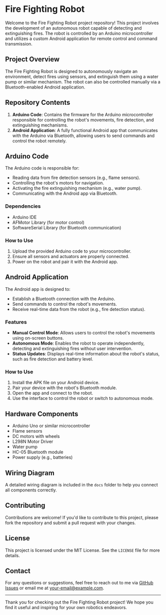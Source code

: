 # Fire Fighting Robot

Welcome to the Fire Fighting Robot project repository! This project involves the development of an autonomous robot capable of detecting and extinguishing fires. The robot is controlled by an Arduino microcontroller and utilizes a custom Android application for remote control and command transmission.

## Project Overview

The Fire Fighting Robot is designed to autonomously navigate an environment, detect fires using sensors, and extinguish them using a water pump or similar mechanism. The robot can also be controlled manually via a Bluetooth-enabled Android application.

## Repository Contents

1. **Arduino Code**: Contains the firmware for the Arduino microcontroller responsible for controlling the robot's movements, fire detection, and extinguishing mechanisms.
2. **Android Application**: A fully functional Android app that communicates with the Arduino via Bluetooth, allowing users to send commands and control the robot remotely.

## Arduino Code

The Arduino code is responsible for:
- Reading data from fire detection sensors (e.g., flame sensors).
- Controlling the robot's motors for navigation.
- Activating the fire extinguishing mechanism (e.g., water pump).
- Communicating with the Android app via Bluetooth.

### Dependencies
- Arduino IDE
- AFMotor Library (for motor control)
- SoftwareSerial Library (for Bluetooth communication)

### How to Use
1. Upload the provided Arduino code to your microcontroller.
2. Ensure all sensors and actuators are properly connected.
3. Power on the robot and pair it with the Android app.

## Android Application

The Android app is designed to:
- Establish a Bluetooth connection with the Arduino.
- Send commands to control the robot's movements.
- Receive real-time data from the robot (e.g., fire detection status).

### Features
- **Manual Control Mode**: Allows users to control the robot's movements using on-screen buttons.
- **Autonomous Mode**: Enables the robot to operate independently, detecting and extinguishing fires without user intervention.
- **Status Updates**: Displays real-time information about the robot's status, such as fire detection and battery level.

### How to Use
1. Install the APK file on your Android device.
2. Pair your device with the robot's Bluetooth module.
3. Open the app and connect to the robot.
4. Use the interface to control the robot or switch to autonomous mode.

## Hardware Components
- Arduino Uno or similar microcontroller
- Flame sensors
- DC motors with wheels
- L298N Motor Driver
- Water pump
- HC-05 Bluetooth module
- Power supply (e.g., batteries)

## Wiring Diagram
A detailed wiring diagram is included in the `docs` folder to help you connect all components correctly.

## Contributing
Contributions are welcome! If you'd like to contribute to this project, please fork the repository and submit a pull request with your changes.

## License
This project is licensed under the MIT License. See the `LICENSE` file for more details.

## Contact
For any questions or suggestions, feel free to reach out to me via [GitHub Issues](https://github.com/yourusername/fire-fighting-robot/issues) or email me at [your-email@example.com](mailto:your-email@example.com).

---

Thank you for checking out the Fire Fighting Robot project! We hope you find it useful and inspiring for your own robotics endeavors.
